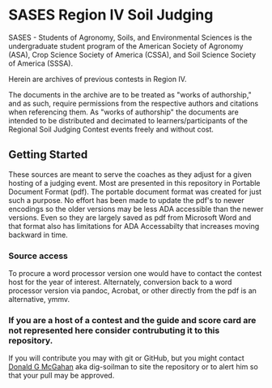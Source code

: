 # SASES Region IV Soil Judging	

SASES - Students of Agronomy, Soils, and Environmental Sciences is the undergraduate student program of the American Society of Agronomy (ASA), Crop Science Society of America (CSSA), and Soil Science Society of America (SSSA).

Herein are archives of previous contests in Region IV. 

The documents in the archive are to be treated as "works of authorship," and as such, require permissions from the respective authors and citations when referencing them. As "works of authorship" the documents are intended to be distributed and decimated to learners/participants of the Regional Soil Judging Contest events freely and without cost.

## Getting Started

These sources are meant to serve the coaches as they adjust for a given hosting of a judging event. Most are presented in this repository in Portable Document Format (pdf). The portable document format was created for just such a purpose. No effort has been made to update the pdf's to newer encodings so the older versions may be less ADA accessible than the newer versions. Even so they are largely saved as pdf from Microsoft Word and that format also has limitations for ADA Accessabilty that increases moving backward in time.

### Source access

To procure a word processor version one would have to contact the contest host for the year of interest. Alternately, conversion back to a word processor version via pandoc, Acrobat, or other directly from the pdf is an alternative, ymmv.

### If you are a host of a contest and the guide and score card are not represented here consider contrubuting it to this repository.

If you will contribute you may with git or GitHub, but you might contact [Donald G McGahan](https://dig-soilman.github.io) aka dig-soilman to site the repository or to alert him so that your pull may be approved.
